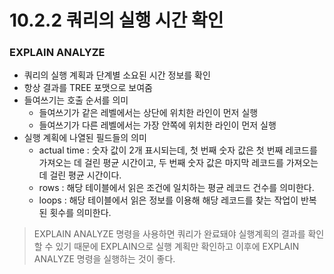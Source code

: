 # 10.2.2 쿼리의 실행 시간 확인

### **EXPLAIN ANALYZE**
  - 쿼리의 실행 계획과 단계별 소요된 시간 정보를 확인
  - 항상 결과를 TREE 포맷으로 보여줌
  - 들여쓰기는 호출 순서를 의미
    - 들여쓰기가 같은 레벨에서는 상단에 위치한 라인이 먼저 실행
    - 들여쓰기가 다른 레벨에서는 가장 안쪽에 위치한 라인이 먼저 실행
  - 실행 계획에 나열된 필드들의 의미
    - actual time : 숫자 값이 2개 표시되는데, 첫 번째 숫자 값은 첫 번째 레코드를 가져오는 데 걸린 평균 시간이고, 두 번째 숫자 값은 마지막 레코드를 가져오는 데 걸린 평균 시간이다.
    - rows : 해당 테이블에서 읽은 조건에 일치하는 평균 레코드 건수를 의미한다.
    - loops : 해당 테이블에서 읽은 정보를 이용해 해당 레코드를 찾는 작업이 반복된 횟수를 의미한다.


> EXPLAIN ANALYZE 명령을 사용하면 쿼리가 완료돼야 실행계획의 결과를 확인할 수 있기 때문에 EXPLAIN으로 실행 계획만 확인하고 이후에 EXPLAIN ANALYZE 명령을 실행하는 것이 좋다.